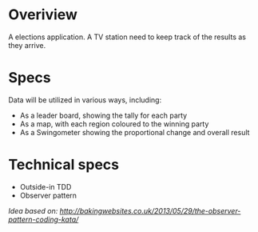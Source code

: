 # Overiview

A elections application. A TV station need to keep track of the results as they arrive.

# Specs

Data will be utilized in various ways, including:

* As a leader board, showing the tally for each party
* As a map, with each region coloured to the winning party
* As a Swingometer showing the proportional change and overall result

# Technical specs

* Outside-in TDD
* Observer pattern

*Idea based on: http://bakingwebsites.co.uk/2013/05/29/the-observer-pattern-coding-kata/*